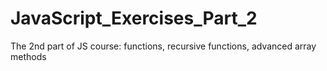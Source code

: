 # JavaScript_Exercises_Part_2
The 2nd part of JS course:  functions, recursive functions, advanced array methods
###


<!-- #1 Uždavinys:
matėme, kaip apsirašyti objektų šablonus - klases. Pabandykime sukurti objektus, kurie turi kitus objektus kaip savybes, naudosime jau matytą Employees ir Departments pavyzdį, tik dabar kursime Department objektą ir priskirsime darbuotojus.  -->



<!-- #2 uzdavinys. sukurkime klases Car { make, model, engine } ir Engine { horsePower, displacement }. Car klasė turės metodą getPrice(), kuris gražins automobilio kainą, kuri bus skaičiuojama pagal formulę: bazinėKaina * horsePower + (bazinėKaina / 2 *displacement).
 -->